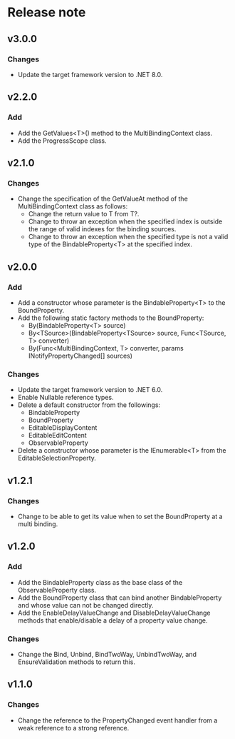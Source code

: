 # Release note

## v3.0.0

### Changes

- Update the target framework version to .NET 8.0.

## v2.2.0

### Add

- Add the GetValues&lt;T&gt;() method to the MultiBindingContext class.
- Add the ProgressScope class.

## v2.1.0

### Changes

- Change the specification of the GetValueAt method of the MultiBindingContext class as follows:
  - Change the return value to T from T?.
  - Change to throw an exception when the specified index is outside the range of valid indexes for the binding sources.
  - Change to throw an exception when the specified type is not a valid type of the BindableProperty&lt;T&gt; at the specified index.

## v2.0.0

### Add

- Add a constructor whose parameter is the BindableProperty&lt;T&gt; to the BoundProperty.
- Add the following static factory methods to the BoundProperty:
  - By(BindableProperty&lt;T&gt; source)
  - By&lt;TSource&gt;(BindableProperty&lt;TSource&gt; source, Func&lt;TSource, T&gt; converter)
  - By(Func&lt;MultiBindingContext, T&gt; converter, params INotifyPropertyChanged[] sources)

### Changes

- Update the target framework version to .NET 6.0.
- Enable Nullable reference types.
- Delete a default constructor from the followings:
  - BindableProperty
  - BoundProperty
  - EditableDisplayContent
  - EditableEditContent
  - ObservableProperty
- Delete a constructor whose parameter is the IEnumerable&lt;T&gt; from the EditableSelectionProperty.

## v1.2.1

### Changes

- Change to be able to get its value when to set the BoundProperty at a multi binding.

## v1.2.0

### Add

- Add the BindableProperty class as the base class of the ObservableProperty class.
- Add the BoundProperty class that can bind another BindableProperty and whose value can not be changed directly.
- Add the EnableDelayValueChange and DisableDelayValueChange methods that enable/disable a delay of a property value change.

### Changes

- Change the Bind, Unbind, BindTwoWay, UnbindTwoWay, and EnsureValidation methods to return this.

## v1.1.0

### Changes

- Change the reference to the PropertyChanged event handler from a weak reference to a strong reference.
